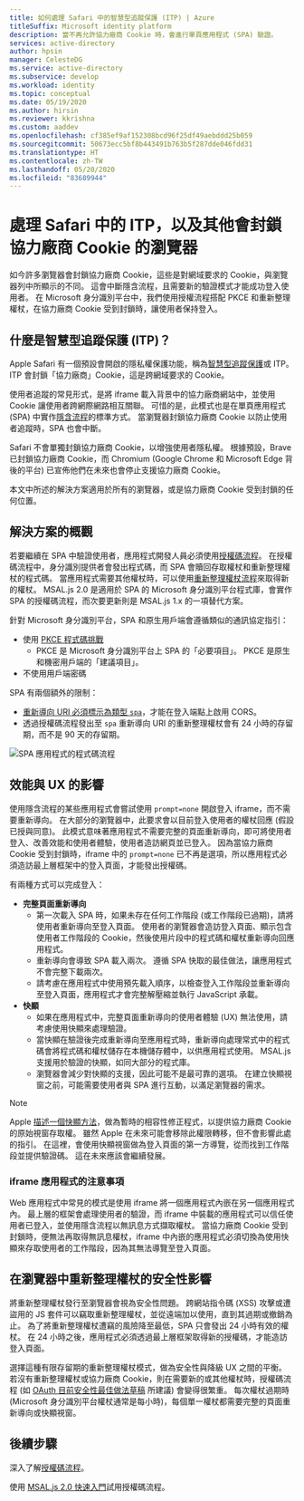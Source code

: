 ```yaml
---
title: 如何處理 Safari 中的智慧型追蹤保護 (ITP) | Azure
titleSuffix: Microsoft identity platform
description: 當不再允許協力廠商 Cookie 時，會進行單頁應用程式 (SPA) 驗證。
services: active-directory
author: hpsin
manager: CelesteDG
ms.service: active-directory
ms.subservice: develop
ms.workload: identity
ms.topic: conceptual
ms.date: 05/19/2020
ms.author: hirsin
ms.reviewer: kkrishna
ms.custom: aaddev
ms.openlocfilehash: cf385ef9af152308bcd96f25df49aebddd25b059
ms.sourcegitcommit: 50673ecc5bf8b443491b763b5f287dde046fdd31
ms.translationtype: HT
ms.contentlocale: zh-TW
ms.lasthandoff: 05/20/2020
ms.locfileid: "83689944"
---
```

# <a name="handle-itp-in-safari-and-other-browsers-where-third-party-cookies-are-blocked"></a>處理 Safari 中的 ITP，以及其他會封鎖協力廠商 Cookie 的瀏覽器

如今許多瀏覽器會封鎖協力廠商 Cookie，這些是對網域要求的 Cookie，與瀏覽器列中所顯示的不同。 這會中斷隱含流程，且需要新的驗證模式才能成功登入使用者。 在 Microsoft 身分識別平台中，我們使用授權流程搭配 PKCE 和重新整理權杖，在協力廠商 Cookie 受到封鎖時，讓使用者保持登入。

## <a name="what-is-intelligent-tracking-protection-itp"></a>什麼是智慧型追蹤保護 (ITP)？

Apple Safari 有一個預設會開啟的隱私權保護功能，稱為[智慧型追蹤保護](https://webkit.org/tracking-prevention-policy/)或 ITP。 ITP 會封鎖「協力廠商」Cookie，這是跨網域要求的 Cookie。

使用者追蹤的常見形式，是將 iframe 載入背景中的協力廠商網站中，並使用 Cookie 讓使用者跨網際網路相互關聯。 可惜的是，此模式也是在單頁應用程式 (SPA) 中實作[隱含流程](v2-oauth2-implicit-grant-flow.md)的標準方式。 當瀏覽器封鎖協力廠商 Cookie 以防止使用者追蹤時，SPA 也會中斷。

Safari 不會單獨封鎖協力廠商 Cookie，以增強使用者隱私權。 根據預設，Brave 已封鎖協力廠商 Cookie，而 Chromium (Google Chrome 和 Microsoft Edge 背後的平台) 已宣佈他們在未來也會停止支援協力廠商 Cookie。

本文中所述的解決方案適用於所有的瀏覽器，或是協力廠商 Cookie 受到封鎖的任何位置。

## <a name="overview-of-the-solution"></a>解決方案的概觀

若要繼續在 SPA 中驗證使用者，應用程式開發人員必須使用[授權碼流程](v2-oauth2-auth-code-flow.md)。 在授權碼流程中，身分識別提供者會發出程式碼，而 SPA 會贖回存取權杖和重新整理權杖的程式碼。 當應用程式需要其他權杖時，可以使用[重新整理權杖流程](v2-oauth2-auth-code-flow.md#refresh-the-access-token)來取得新的權杖。 MSAL.js 2.0 是適用於 SPA 的 Microsoft 身分識別平台程式庫，會實作 SPA 的授權碼流程，而次要更新則是 MSAL.js 1.x 的一項替代方案。

針對 Microsoft 身分識別平台，SPA 和原生用戶端會遵循類似的通訊協定指引：

* 使用 [PKCE 程式碼挑戰](https://tools.ietf.org/html/rfc7636)
    * PKCE 是 Microsoft 身分識別平台上 SPA 的「必要項目」。 PKCE 是原生和機密用戶端的「建議項目」。
* 不使用用戶端密碼

SPA 有兩個額外的限制：

* [重新導向 URI 必須標示為類型 `spa`](v2-oauth2-auth-code-flow.md#setup-required-for-single-page-apps)，才能在登入端點上啟用 CORS。
* 透過授權碼流程發出至 `spa` 重新導向 URI 的重新整理權杖會有 24 小時的存留期，而不是 90 天的存留期。

![SPA 應用程式的程式碼流程](media/v2-oauth-auth-code-spa/active-directory-oauth-code-spa.png)

## <a name="performance-and-ux-implications"></a>效能與 UX 的影響

使用隱含流程的某些應用程式會嘗試使用 `prompt=none` 開啟登入 iframe，而不需要重新導向。 在大部分的瀏覽器中，此要求會以目前登入使用者的權杖回應 (假設已授與同意)。 此模式意味著應用程式不需要完整的頁面重新導向，即可將使用者登入、改善效能和使用者體驗，使用者造訪網頁並已登入。 因為當協力廠商 Cookie 受到封鎖時，iframe 中的 `prompt=none` 已不再是選項，所以應用程式必須造訪最上層框架中的登入頁面，才能發出授權碼。

有兩種方式可以完成登入：

* **完整頁面重新導向**
    * 第一次載入 SPA 時，如果未存在任何工作階段 (或工作階段已過期)，請將使用者重新導向至登入頁面。 使用者的瀏覽器會造訪登入頁面、顯示包含使用者工作階段的 Cookie，然後使用片段中的程式碼和權杖重新導向回應用程式。
    * 重新導向會導致 SPA 載入兩次。 遵循 SPA 快取的最佳做法，讓應用程式不會完整下載兩次。
    * 請考慮在應用程式中使用預先載入順序，以檢查登入工作階段並重新導向至登入頁面，應用程式才會完整解壓縮並執行 JavaScript 承載。
* **快顯**
    * 如果在應用程式中，完整頁面重新導向的使用者體驗 (UX) 無法使用，請考慮使用快顯來處理驗證。
    * 當快顯在驗證後完成重新導向至應用程式時，重新導向處理常式中的程式碼會將程式碼和權杖儲存在本機儲存體中，以供應用程式使用。 MSAL.js 支援用於驗證的快顯，如同大部分的程式庫。
    * 瀏覽器會減少對快顯的支援，因此可能不是最可靠的選項。 在建立快顯視窗之前，可能需要使用者與 SPA 進行互動，以滿足瀏覽器的需求。

>[!NOTE]
> Apple [描述一個快顯方法](https://webkit.org/blog/8311/intelligent-tracking-prevention-2-0/)，做為暫時的相容性修正程式，以提供協力廠商 Cookie 的原始視窗存取權。 雖然 Apple 在未來可能會移除此權限轉移，但不會影響此處的指引。 在這裡，會使用快顯視窗做為登入頁面的第一方導覽，從而找到工作階段並提供驗證碼。 這在未來應該會繼續發展。

### <a name="a-note-on-iframe-apps"></a>iframe 應用程式的注意事項

Web 應用程式中常見的模式是使用 iframe 將一個應用程式內嵌在另一個應用程式內。 最上層的框架會處理使用者的驗證，而 iframe 中裝載的應用程式可以信任使用者已登入，並使用隱含流程以無訊息方式擷取權杖。 當協力廠商 Cookie 受到封鎖時，便無法再取得無訊息權杖，iframe 中內嵌的應用程式必須切換為使用快顯來存取使用者的工作階段，因為其無法導覽至登入頁面。

## <a name="security-implications-of-refresh-tokens-in-the-browser"></a>在瀏覽器中重新整理權杖的安全性影響

將重新整理權杖發行至瀏覽器會視為安全性問題。 跨網站指令碼 (XSS) 攻擊或遭盜用的 JS 套件可以竊取重新整理權杖，並從遠端加以使用，直到其過期或撤銷為止。 為了將重新整理權杖遭竊的風險降至最低，SPA 只會發出 24 小時有效的權杖。 在 24 小時之後，應用程式必須透過最上層框架取得新的授權碼，才能造訪登入頁面。

選擇這種有限存留期的重新整理權杖模式，做為安全性與降級 UX 之間的平衡。 若沒有重新整理權杖或協力廠商 Cookie，則在需要新的或其他權杖時，授權碼流程 (如 [OAuth 目前安全性最佳做法草稿](https://tools.ietf.org/html/draft-ietf-oauth-security-topics-14) 所建議) 會變得很繁重。 每次權杖過期時 (Microsoft 身分識別平台權杖通常是每小時)，每個單一權杖都需要完整的頁面重新導向或快顯視窗。

## <a name="next-steps"></a>後續步驟

深入了解[授權碼流程](v2-oauth2-auth-code-flow.md)。

使用 [MSAL.js 2.0 快速入門](quickstart-v2-javascript-auth-code.md)試用授權碼流程。
